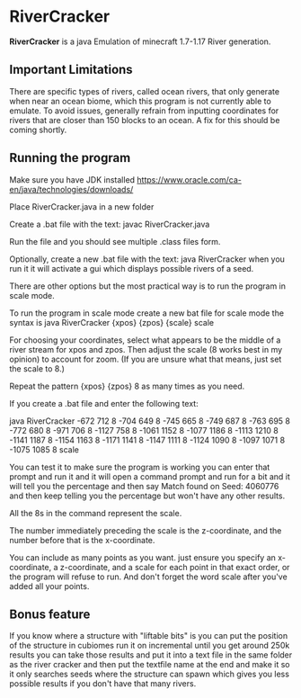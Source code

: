 # RiverCracker

**RiverCracker** is a java Emulation of minecraft 1.7-1.17 River generation.

## Important Limitations

There are specific types of rivers, called ocean rivers, that only generate when near an ocean biome, which this program is not currently able to emulate. To avoid issues, generally refrain from inputting coordinates for rivers that are closer than 150 blocks to an ocean. A fix for this should be coming shortly.


## Running the program

Make sure you have JDK installed https://www.oracle.com/ca-en/java/technologies/downloads/

Place RiverCracker.java in a new folder

Create a .bat file with the text: javac RiverCracker.java

Run the file and you should see multiple .class files form.

Optionally, create a new .bat file with the text: java RiverCracker when you run it it will activate a gui which displays possible rivers of a seed.

There are other options but the most practical way is to run the program in scale mode.

To run the program in scale mode create a new bat file for scale mode the syntax is java RiverCracker {xpos} {zpos} {scale} scale

For choosing your coordinates, select what appears to be the middle of a river stream for xpos and zpos. Then adjust the scale (8 works best in my opinion) to account for zoom. (If you are unsure what that means, just set the scale to 8.)

Repeat the pattern {xpos} {zpos} 8 as many times as you need.

If you create a .bat file and enter the following text:

java RiverCracker -672 712 8 -704 649 8 -745 665 8 -749 687 8 -763 695 8 -772 680 8 -971 706 8 -1127 758 8 -1061 1152 8 -1077 1186 8 -1113 1210 8 -1141 1187 8 -1154 1163 8 -1171 1141 8 -1147 1111 8 -1124 1090 8 -1097 1071 8 -1075 1085 8 scale

You can test it to make sure the program is working you can enter that prompt and run it and it will open a command prompt and run for a bit and it will tell you the percentage and then say Match found on Seed: 4060776 and then keep telling you the percentage but won't have any other results.

All the 8s in the command represent the scale.

The number immediately preceding the scale is the z-coordinate, and the number before that is the x-coordinate.

You can include as many points as you want. just ensure you specify an x-coordinate, a z-coordinate, and a scale for each point in that exact order, or the program will refuse to run. And don't forget the word scale after you've added all your points.

## Bonus feature

If you know where a structure with "liftable bits" is you can put the position of the structure in cubiomes run it on incremental until you get around 250k results you can take those results and put it into a text file in the same folder as the river cracker and then put the textfile name at the end and make it so it only searches seeds where the structure can spawn which gives you less possible results if you don't have that many rivers.

